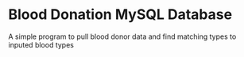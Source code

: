 # Blood Donation MySQL Database
 A simple program to pull blood donor data and find matching types to inputed blood types
